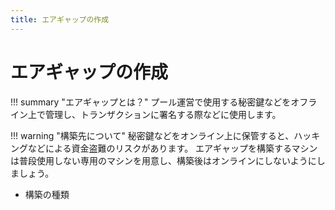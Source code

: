 ```yaml
---
title: エアギャップの作成
---
```


# エアギャップの作成

!!! summary "エアギャップとは？"
    プール運営で使用する秘密鍵などをオフライン上で管理し、トランザクションに署名する際などに使用します。

!!! warning "構築先について"
    秘密鍵などをオンライン上に保管すると、ハッキングなどによる資金盗難のリスクがあります。
    エアギャップを構築するマシンは普段使用しない専用のマシンを用意し、構築後はオンラインにしないようにしましょう。

* 構築の種類

